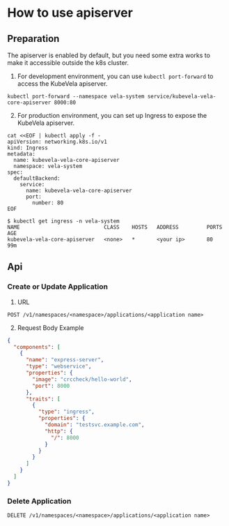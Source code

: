 # How to use apiserver

## Preparation

The apiserver is enabled by default, but you need some extra works to make it accessible outside the k8s cluster.

1. For development environment, you can use `kubectl port-forward` to access the KubeVela apiserver.

```shell
kubectl port-forward --namespace vela-system service/kubevela-vela-core-apiserver 8000:80
```

2. For production environment, you can set up Ingress to expose the KubeVela apiserver.

```shell
cat <<EOF | kubectl apply -f -
apiVersion: networking.k8s.io/v1
kind: Ingress
metadata:
  name: kubevela-vela-core-apiserver
  namespace: vela-system
spec:
  defaultBackend:
    service:
      name: kubevela-vela-core-apiserver
      port:
        number: 80
EOF
```

```shell
$ kubectl get ingress -n vela-system
NAME                           CLASS    HOSTS   ADDRESS         PORTS   AGE
kubevela-vela-core-apiserver   <none>   *       <your ip>       80      99m
```

## Api

### Create or Update Application

1. URL

```
POST /v1/namespaces/<namespace>/applications/<application name>
```

2. Request Body Example

```json
{
  "components": [
    {
      "name": "express-server",
      "type": "webservice",
      "properties": {
        "image": "crccheck/hello-world",
        "port": 8000
      },
      "traits": [
        {
          "type": "ingress",
          "properties": {
            "domain": "testsvc.example.com",
            "http": {
              "/": 8000
            }
          }
        }
      ]
    }
  ]
}
```

### Delete Application

```
DELETE /v1/namespaces/<namespace>/applications/<application name>
```